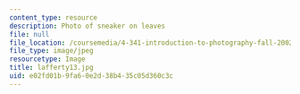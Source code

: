 ```yaml
---
content_type: resource
description: Photo of sneaker on leaves
file: null
file_location: /coursemedia/4-341-introduction-to-photography-fall-2002/e02fd01b9fa60e2d38b435c05d360c3c_lafferty13.jpg
file_type: image/jpeg
resourcetype: Image
title: lafferty13.jpg
uid: e02fd01b-9fa6-0e2d-38b4-35c05d360c3c
---
```

